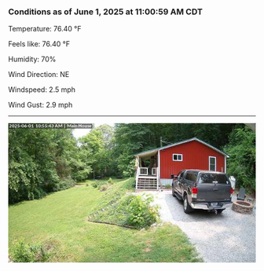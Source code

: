 ### Conditions as of June 1, 2025 at 11:00:59 AM CDT 

Temperature: 76.40 &deg;F

Feels like: 76.40 &deg;F

Humidity: 70%

Wind Direction: NE

Windspeed: 2.5 mph

Wind Gust: 2.9 mph

---

<img src="./images/latest.jpeg"/>

